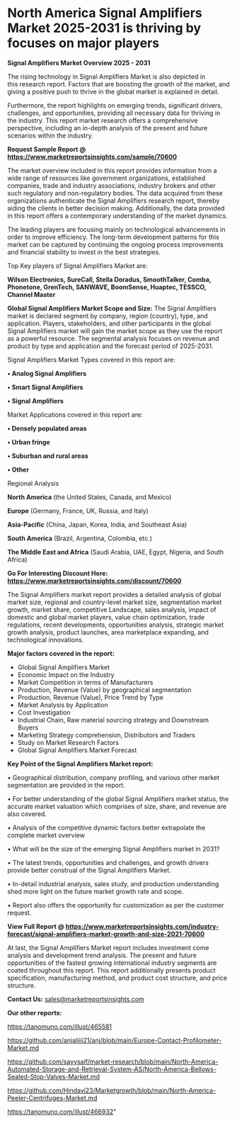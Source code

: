 # North America Signal Amplifiers Market 2025-2031 is thriving by focuses on major players

<Strong> Signal Amplifiers Market Overview 2025 - 2031</strong>

The rising technology in Signal Amplifiers Market is also depicted in this research report. Factors that are boosting the growth of the market, and giving a positive push to thrive in the global market is explained in detail.

Furthermore, the report highlights on emerging trends, significant drivers, challenges, and opportunities, providing all necessary data for thriving in the industry. This report market research offers a comprehensive perspective, including an in-depth analysis of the present and future scenarios within the industry.

<strong>Request Sample Report @ <a href=https://www.marketreportsinsights.com/sample/70600>https://www.marketreportsinsights.com/sample/70600</a></strong>

The market overview included in this report provides information from a wide range of resources like government organizations, established companies, trade and industry associations, industry brokers and other such regulatory and non-regulatory bodies. The data acquired from these organizations authenticate the Signal Amplifiers research report, thereby aiding the clients in better decision making. Additionally, the data provided in this report offers a contemporary understanding of the market dynamics.

The leading players are focusing mainly on technological advancements in order to improve efficiency. The long-term development patterns for this market can be captured by continuing the ongoing process improvements and financial stability to invest in the best strategies.

Top Key players of Signal Amplifiers Market are:

<strong>Wilson Electronics, SureCall, Stella Doradus, SmoothTalker, Comba, Phonetone, GrenTech, SANWAVE, BoomSense, Huaptec, TESSCO, Channel Master</strong>

<strong><b>Global Signal Amplifiers Market Scope and Size:</b></strong>
The Signal Amplifiers market is declared segment by company, region (country), type, and application. Players, stakeholders, and other participants in the global Signal Amplifiers market will gain the market scope as they use the report as a powerful resource. The segmental analysis focuses on revenue and product by type and application and the forecast period of 2025-2031.

Signal Amplifiers Market Types covered in this report are:

<strong>• Analog Signal Amplifiers

• Smart Signal Amplifiers

• Signal Amplifiers</strong>

Market Applications covered in this report are:

<strong>• Densely populated areas

• Urban fringe

• Suburban and rural areas

• Other</strong> 

Regional Analysis

<strong>North America</strong> (the United States, Canada, and Mexico)

<strong>Europe</strong> (Germany, France, UK, Russia, and Italy)

<strong>Asia-Pacific</strong> (China, Japan, Korea, India, and Southeast Asia)

<strong>South America</strong> (Brazil, Argentina, Colombia, etc.)

<strong>The Middle East and Africa</strong> (Saudi Arabia, UAE, Egypt, Nigeria, and South Africa)

<strong>Go For Interesting Discount Here: <a href=https://www.marketreportsinsights.com/discount/70600>https://www.marketreportsinsights.com/discount/70600</a></strong>

The Signal Amplifiers market report provides a detailed analysis of global market size, regional and country-level market size, segmentation market growth, market share, competitive Landscape, sales analysis, impact of domestic and global market players, value chain optimization, trade regulations, recent developments, opportunities analysis, strategic market growth analysis, product launches, area marketplace expanding, and technological innovations.

<strong><b>Major factors covered in the report:</b></strong>
<ul>
  <li>Global Signal Amplifiers Market </li>
  <li>Economic Impact on the Industry</li>
  <li>Market Competition in terms of Manufacturers</li>
  <li>Production, Revenue (Value) by geographical segmentation</li>
  <li>Production, Revenue (Value), Price Trend by Type</li>
  <li>Market Analysis by Application</li>
  <li>Cost Investigation</li>
  <li>Industrial Chain, Raw material sourcing strategy and Downstream Buyers</li>
  <li>Marketing Strategy comprehension, Distributors and Traders</li>
  <li>Study on Market Research Factors</li>
  <li>Global Signal Amplifiers Market Forecast</li>
</ul>

<strong><b>Key Point of the Signal Amplifiers Market report:</b></strong>

• Geographical distribution, company profiling, and various other market segmentation are provided in the report.

• For better understanding of the global Signal Amplifiers market status, the accurate market valuation which comprises of size, share, and revenue are also covered.

• Analysis of the competitive dynamic factors better extrapolate the complete market overview

• What will be the size of the emerging Signal Amplifiers market in 2031?

• The latest trends, opportunities and challenges, and growth drivers provide better construal of the Signal Amplifiers Market.

• In-detail industrial analysis, sales study, and production understanding shed more light on the future market growth rate and scope.

• Report also offers the opportunity for customization as per the customer request.

<strong><b>View Full Report @ <a href=https://www.marketreportsinsights.com/industry-forecast/signal-amplifiers-market-growth-and-size-2021-70600>https://www.marketreportsinsights.com/industry-forecast/signal-amplifiers-market-growth-and-size-2021-70600</a></b></strong>


At last, the Signal Amplifiers Market report includes investment come analysis and development trend analysis. The present and future opportunities of the fastest growing international industry segments are coated throughout this report. This report additionally presents product specification, manufacturing method, and product cost structure, and price structure.

<strong>Contact Us:</strong>
sales@marketreportsinsights.com

<strong>Our other reports:</strong>

<a href=https://tanomuno.com/illust/465581>https://tanomuno.com/illust/465581</a>

<a href=https://github.com/anjaliiii21/anj/blob/main/Europe-Contact-Profilometer-Market.md>https://github.com/anjaliiii21/anj/blob/main/Europe-Contact-Profilometer-Market.md</a>

<a href=https://github.com/sayysaif/market-research/blob/main/North-America-Automated-Storage-and-Retrieval-System-AS/North-America-Bellows-Sealed-Stop-Valves-Market.md>https://github.com/sayysaif/market-research/blob/main/North-America-Automated-Storage-and-Retrieval-System-AS/North-America-Bellows-Sealed-Stop-Valves-Market.md</a>

<a href=https://github.com/Hindavi23/Marketgrowth/blob/main/North-America-Peeler-Centrifuges-Market.md>https://github.com/Hindavi23/Marketgrowth/blob/main/North-America-Peeler-Centrifuges-Market.md</a>

<a href=https://tanomuno.com/illust/466932>https://tanomuno.com/illust/466932</a>"
